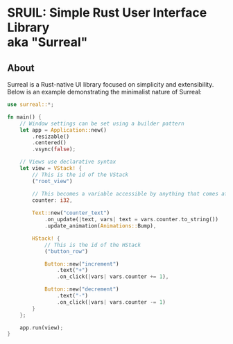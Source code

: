 # **SRUIL**: **S**imple **R**ust **U**ser **I**nterface **L**ibrary <br> aka "Surreal" 

## About
Surreal is a Rust-native UI library focused on simplicity and extensibility. Below is an example demonstrating the minimalist nature of Surreal:
```Rust
use surreal::*;

fn main() {
    // Window settings can be set using a builder pattern
    let app = Application::new()
        .resizable()
        .centered()
        .vsync(false);

    // Views use declarative syntax
    let view = VStack! { 
        // This is the id of the VStack
        ("root_view")

        // This becomes a variable accessible by anything that comes after via `vars`
        counter: i32,
        
        Text::new("counter_text")
            .on_update(|text, vars| text = vars.counter.to_string())
            .update_animation(Animations::Bump),

        HStack! {
            // This is the id of the HStack
            ("button_row")

            Button::new("increment")
                .text("+")
                .on_click(|vars| vars.counter += 1),

            Button::new("decrement")
                .text("-")
                .on_click(|vars| vars.counter -= 1)
        }
    };

    app.run(view);
}
```

